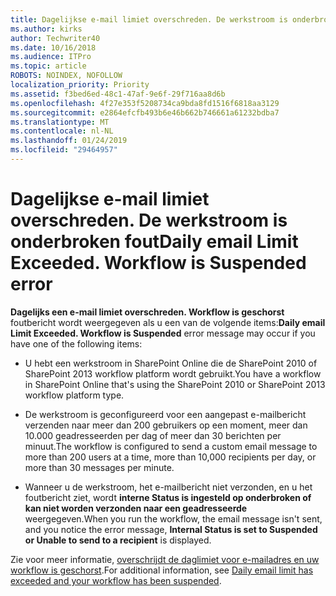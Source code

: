 ```yaml
---
title: Dagelijkse e-mail limiet overschreden. De werkstroom is onderbroken fout
ms.author: kirks
author: Techwriter40
ms.date: 10/16/2018
ms.audience: ITPro
ms.topic: article
ROBOTS: NOINDEX, NOFOLLOW
localization_priority: Priority
ms.assetid: f3bed6ed-48c1-47af-9e6f-29f716aa8d6b
ms.openlocfilehash: 4f27e353f5208734ca9bda8fd1516f6818aa3129
ms.sourcegitcommit: e2864efcfb493b6e46b662b746661a61232bdba7
ms.translationtype: MT
ms.contentlocale: nl-NL
ms.lasthandoff: 01/24/2019
ms.locfileid: "29464957"
---
```

# <a name="daily-email-limit-exceeded-workflow-is-suspended-error"></a><span data-ttu-id="91577-p102">Dagelijkse e-mail limiet overschreden. De werkstroom is onderbroken fout</span><span class="sxs-lookup"><span data-stu-id="91577-p102">Daily email Limit Exceeded. Workflow is Suspended error</span></span>

 <span data-ttu-id="91577-105">**Dagelijks een e-mail limiet overschreden. Workflow is geschorst** foutbericht wordt weergegeven als u een van de volgende items:</span><span class="sxs-lookup"><span data-stu-id="91577-105">**Daily email Limit Exceeded. Workflow is Suspended** error message may occur if you have one of the following items:</span></span> 
  
- <span data-ttu-id="91577-106">U hebt een werkstroom in SharePoint Online die de SharePoint 2010 of SharePoint 2013 workflow platform wordt gebruikt.</span><span class="sxs-lookup"><span data-stu-id="91577-106">You have a workflow in SharePoint Online that's using the SharePoint 2010 or SharePoint 2013 workflow platform type.</span></span>
    
- <span data-ttu-id="91577-107">De werkstroom is geconfigureerd voor een aangepast e-mailbericht verzenden naar meer dan 200 gebruikers op een moment, meer dan 10.000 geadresseerden per dag of meer dan 30 berichten per minuut.</span><span class="sxs-lookup"><span data-stu-id="91577-107">The workflow is configured to send a custom email message to more than 200 users at a time, more than 10,000 recipients per day, or more than 30 messages per minute.</span></span>
    
- <span data-ttu-id="91577-108">Wanneer u de werkstroom, het e-mailbericht niet verzonden, en u het foutbericht ziet, wordt **interne Status is ingesteld op onderbroken of kan niet worden verzonden naar een geadresseerde** weergegeven.</span><span class="sxs-lookup"><span data-stu-id="91577-108">When you run the workflow, the email message isn't sent, and you notice the error message, **Internal Status is set to Suspended or Unable to send to a recipient** is displayed.</span></span> 
    
<span data-ttu-id="91577-109">Zie voor meer informatie, [overschrijdt de daglimiet voor e-mailadres en uw workflow is geschorst](https://go.microsoft.com/fwlink/?Linkid=2031137).</span><span class="sxs-lookup"><span data-stu-id="91577-109">For additional information, see [Daily email limit has exceeded and your workflow has been suspended](https://go.microsoft.com/fwlink/?Linkid=2031137).</span></span>
  
